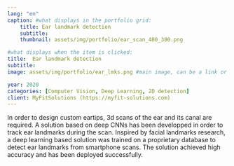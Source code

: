 ```yaml
---
lang: "en"
caption: #what displays in the portfolio grid:
    title: Ear landmark detection
    subtitle: 
    thumbnail: assets/img/portfolio/ear_scan_400_300.png

#what displays when the item is clicked:
title:  Ear landmark detection
subtitle:
image: assets/img/portfolio/ear_lmks.png #main image, can be a link or a file in assets/img/portfolio

year: 2020
categories: [Computer Vision, Deep Learning, 2D detection]
client: MyFitSolutions (https://myfit-solutions.com)
---
```

In order to design custom eartips, 3d scans of the ear and its canal are required. A solution based on deep CNNs
has been developped in order to track ear landmarks during the scan. Inspired by facial landmarks research, a 
deep learning based solution was trained on a proprietary database to detect ear landmarks from smartphone scans. The solution achieved high accuracy 
and has been deployed successfully.
